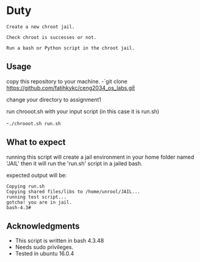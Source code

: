 # Duty
    Create a new chroot jail.

    Check chroot is successes or not.

    Run a bash or Python script in the chroot jail. 


## Usage

copy this repository to your machine.
-`git clone https://github.com/fatihkykc/ceng2034_os_labs.git̀

change your directory to assignment1

run chrooot.sh with your input script (in this case it is run.sh)

-`./chrooot.sh run.sh`

## What to expect

running this script will create a jail environment in your home folder named 'JAIL'
then it will run the 'run.sh' script in a jailed bash.

expected output will be:
```
Copying run.sh
Copying shared files/libs to /home/unrool/JAIL...
running test script...
gotcha! you are in jail.
bash-4.3# 

```





## Acknowledgments

* This script is written in bash 4.3.48
* Needs sudo privileges.
* Tested in ubuntu 16.0.4
